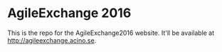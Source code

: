 # AgileExchange 2016

This is the repo for the AgileExchange2016 website. It'll be available at http://agileexchange.acino.se.

